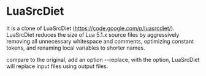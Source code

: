 LuaSrcDiet
==========
It is a clone of LuaSrcDiet (https://code.google.com/p/luasrcdiet/).
LuaSrcDiet reduces the size of Lua 5.1.x source files by aggressively removing all unnecessary whitespace and comments, optimizing constant tokens, and renaming local variables to shorter names.

compare to the original, add an option --replace, with the option, LuaSrcDiet will replace  input files using output files.
